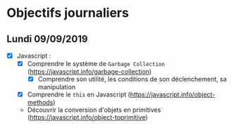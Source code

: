 # Objectifs journaliers

## Lundi 09/09/2019

- [x] Javascript :
  - [x] Comprendre le système de `Garbage Collection` (https://javascript.info/garbage-collection)
    - [x] Comprendre son utilité, les conditions de son déclenchement, sa manipulation
  - [x] Comprendre le `this` en Javascript (https://javascript.info/object-methods)
  - Découvrir la conversion d'objets en primitives (https://javascript.info/object-toprimitive)
